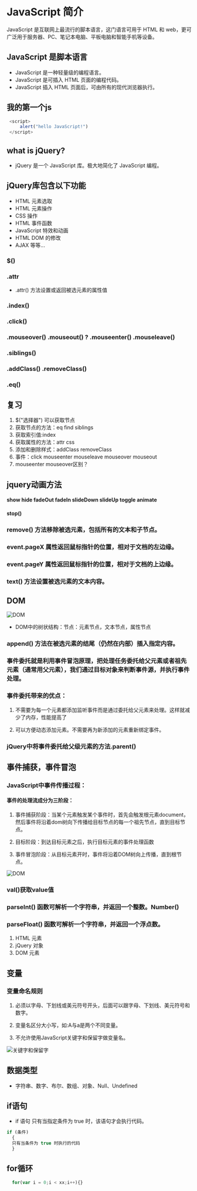 # JavaScript 简介

  JavaScript 是互联网上最流行的脚本语言，这门语言可用于 HTML 和 web，更可广泛用于服务器、PC、笔记本电脑、平板电脑和智能手机等设备。

## JavaScript 是脚本语言

* JavaScript 是一种轻量级的编程语言。
* JavaScript 是可插入 HTML 页面的编程代码。
* JavaScript 插入 HTML 页面后，可由所有的现代浏览器执行。

## 我的第一个js

 ```js
  <script>
      alert("hello JavaScript!")
  </script>
 ```

## what is jQuery?

* jQuery 是一个 JavaScript 库。极大地简化了 JavaScript 编程。

## jQuery库包含以下功能

* HTML 元素选取
* HTML 元素操作
* CSS 操作
* HTML 事件函数
* JavaScript 特效和动画
* HTML DOM 的修改
* AJAX
  等等...

### $()

### .attr

* .attr() 方法设置或返回被选元素的属性值

### .index()

### .click()

### .mouseover() .mouseout()  ?  .mouseenter() .mouseleave()

### .siblings()

### .addClass() .removeClass()

### .eq()

## 复习

1. $("选择器")  可以获取节点
2. 获取节点的方法：eq find siblings
3. 获取索引值:index
4. 获取属性的方法：attr css
5. 添加和删除样式：addClass removeClass
6. 事件：click mouseenter mouseleave mouseover mouseout
7. mouseenter mouseover区别？

## jquery动画方法

#### show hide fadeOut fadeIn slideDown slideUp toggle animate

#### stop()

### remove() 方法移除被选元素，包括所有的文本和子节点。

### event.pageX 属性返回鼠标指针的位置，相对于文档的左边缘。

### event.pageY 属性返回鼠标指针的位置，相对于文档的上边缘。

### text() 方法设置被选元素的文本内容。

## DOM

![DOM](http://www.w3school.com.cn/i/ct_htmltree.gif)

* DOM中的树状结构：节点：元素节点，文本节点，属性节点

### append() 方法在被选元素的结尾（仍然在内部）插入指定内容。

### 事件委托就是利用事件冒泡原理，把处理任务委托给父元素或者祖先元素（通常用父元素），我们通过目标对象来判断事件源，并执行事件处理。

### 事件委托带来的优点：

1. 不需要为每一个元素都添加监听事件而是通过委托给父元素来处理。这样就减少了内存，性能提高了

2. 可以方便动态添加元素。不需要再为新添加的元素重新绑定事件。

### jQuery中将事件委托给父级元素的方法.parent()





## 事件捕获，事件冒泡

### JavaScript中事件传播过程：

#### 事件的处理流成分为三阶段：

1. 事件捕获阶段：当某个元素触发某个事件时，首先会触发根元素document，然后事件将沿着dom树向下传播给目标节点的每一个祖先节点，直到目标节点。

2. 目标阶段：到达目标元素之后，执行目标元素的事件处理函数

3. 事件冒泡阶段：从目标元素开时，事件将沿着DOM树向上传播，直到根节点。

![DOM](http://images2015.cnblogs.com/blog/324770/201606/324770-20160630170126421-1509815715.jpg)

### val()获取value值

### parseInt() 函数可解析一个字符串，并返回一个整数。Number()

### parseFloat() 函数可解析一个字符串，并返回一个浮点数。




1. HTML 元素
2. jQuery 对象
3. DOM 元素



## 变量

### 变量命名规则

1. 必须以字母、下划线或美元符号开头，后面可以跟字母、下划线、美元符号和数字。

2. 变量名区分大小写，如:A与a是两个不同变量。

3. 不允许使用JavaScript关键字和保留字做变量名。

![关键字和保留字](http://img.mukewang.com/529c07c000014f5103080447.jpg)

## 数据类型

* 字符串、数字、布尔、数组、对象、Null、Undefined



## if语句

  * if 语句
    只有当指定条件为 true 时，该语句才会执行代码。

```js
if (条件)
  {
  只有当条件为 true 时执行的代码
  }
```

## for循环

```js
  for(var i = 0;i < xx;i++){}
```
